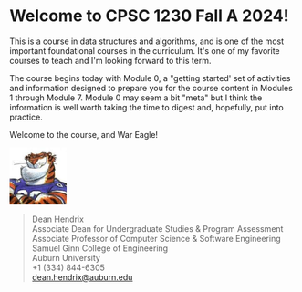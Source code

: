# Welcome to CPSC 1230 Fall A 2024!

This is a course in data structures and algorithms, and is one of the most
important foundational courses in the curriculum. It's one of my favorite
courses to teach and I'm looking forward to this term. 

The course begins today with Module 0, a "getting started' set of activities and
information designed to prepare you for the course content in Modules 1 through
Module 7. Module 0 may seem a bit "meta" but I think the information is well
worth taking the time to digest and, hopefully, put into practice. 

Welcome to the course, and War Eagle! 

<img src="../../../img/rags.jpg" width="100">

> Dean Hendrix  
> Associate Dean for Undergraduate Studies & Program Assessment  
> Associate Professor of Computer Science & Software Engineering  
> Samuel Ginn College of Engineering  
> Auburn University  
> +1 (334) 844-6305  
> dean.hendrix@auburn.edu  


